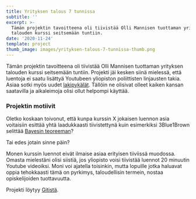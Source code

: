 ```yaml
---
title: Yrityksen talous 7 tunnissa
subtitle: ''
excerpt: >-
  Tämän projektin tavoitteena oli tiivistää Olli Mannisen tuottaman yrityksen
  talouden kurssi seitsemään tuntiin.
date: '2020-11-24'
template: project
thumb_image: images/yrityksen-talous-7-tunnissa-thumb.png
---
```

Tämän projektin tavoitteena oli tiivistää Olli Mannisen tuottaman yrityksen talouden kurssi seitsemään tuntiin. Projekti jäi kesken siinä mielessä, että luentoja ei saatu lisättyä Youtubeen yliopiston poliittisten linjausten takia. Asiaa sotki myös uudet [lakipykälät](https://www.finlex.fi/fi/laki/ajantasa/2019/20190306). Tällöin ne olisivat olleet kaiken kansan saatavilla ja aikaleimoja olisi ollut helpompi käyttää.

### Projektin motiivit

Oletko koskaan toivonut, että kunpa kurssin X jokaisen luennon asia voitaisiin esittää yhtä laadukkaasti tiivistettynä kuin esimerkiksi 3Blue1Brown selittää [Bayesin teoreeman](https://youtu.be/HZGCoVF3YvM)?

Tai edes jotain sinne päin?

Monen kurssin luennot eivät ilmaise asiaa erityisen tiiviissä muodossa. Omasta mielestäni olisi siistiä, jos yliopisto voisi tiivistää luennot 20 minuutin Youtube videoiksi. Moni voi ajatella toisinkin, mutta lopuille jotka haluavat oppia tehokkaasti tämä on pyrkimys, taloudellisin termein, nostaa opiskelijoiden tuottavuutta.

Projekti löytyy [Gitistä](https://github.com/Temez1/Yrityksen-talous-7-tunnissa).